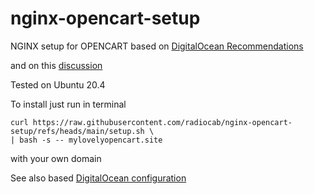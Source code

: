 # nginx-opencart-setup



NGINX setup for OPENCART based on 
[DigitalOcean Recommendations](https://www.digitalocean.com/community/tools/nginx/) 

and on this [discussion](https://github.com/opencart/opencart.github.io/issues/335)

Tested on Ubuntu 20.4

To install just run in terminal 
```shell
curl https://raw.githubusercontent.com/radiocab/nginx-opencart-setup/refs/heads/main/setup.sh \
| bash -s -- mylovelyopencart.site
```
with your own domain


See also based [DigitalOcean configuration](https://www.digitalocean.com/community/tools/nginx?global.security.securityTxt=true&global.logging.errorLogEnabled=true&global.logging.logNotFound=true)